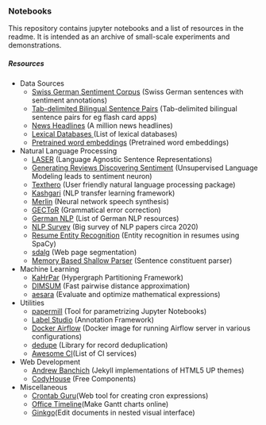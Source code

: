 ### Notebooks
This repository contains jupyter notebooks and a list of resources in the readme. It is intended as an archive of small-scale experiments and demonstrations. 

##### Resources
- Data Sources
  - [Swiss German Sentiment Corpus](https://github.com/spinningbytes/SB-CH) (Swiss German sentences with sentiment annotations)
  - [Tab-delimited Bilingual Sentence Pairs](http://www.manythings.org/anki/) (Tab-delimited bilingual sentence pairs for eg flash card apps)
  - [News Headlines](https://dataverse.harvard.edu/dataset.xhtml?persistentId=doi:10.7910/DVN/SYBGZL) (A million news headlines)
  - [Lexical Databases ](http://crr.ugent.be/emlar2015/list%20of%20%20lexical%20databases.html)(List of lexical databases)
  - [Pretrained word embeddings](https://ybbaigo.gitbooks.io/26/content/pretrained-word-embeddings.html) (Pretrained word embeddings)
- Natural Language Processing
  - [LASER](https://github.com/facebookresearch/LASER) (Language Agnostic Sentence Representations)
  - [Generating Reviews Discovering Sentiment](https://github.com/openai/generating-reviews-discovering-sentiment) (Unsupervised Language Modeling leads to sentiment neuron)
  - [Texthero](https://github.com/jbesomi/texthero) (User friendly natural language processing package)
  - [Kashgari](https://github.com/BrikerMan/Kashgari) (NLP transfer learning framework)
  - [Merlin](https://github.com/CSTR-Edinburgh/merlin) (Neural network speech synthesis)
  - [GECToR](https://github.com/grammarly/gector) (Grammatical error correction)
  - [German NLP](https://github.com/adbar/German-NLP#Datasets) (List of German NLP resources)
  - [NLP Survey](https://github.com/NiuTrans/ABigSurvey) (Big survey of NLP papers circa 2020)
  - [Resume Entity Recognition](https://github.com/DataTurks-Engg/Entity-Recognition-In-Resumes-SpaCy) (Entity recognition in resumes using SpaCy)
  - [sdalg](https://github.com/nik0spapp/sdalg) (Web page segmentation)
  - [Memory Based Shallow Parser](https://github.com/clips/MBSP) (Sentence constituent parser)
- Machine Learning
  - [KaHrPar](https://github.com/kahypar/kahypar) (Hypergraph Partitioning Framework)
  - [DIMSUM](https://blog.twitter.com/engineering/en_us/a/2014/all-pairs-similarity-via-dimsum) (Fast pairwise distance approximation)
  - [aesara](https://github.com/aesara-devs/aesara) (Evaluate and optimize mathematical expressions)
- Utilities
  - [papermill](https://github.com/nteract/papermill) (Tool for parametrizing Jupyter Notebooks)
  - [Label Studio](https://github.com/heartexlabs/label-studio) (Annotation Framework)
  - [Docker Airflow](https://github.com/puckel/docker-airflow) (Docker image for running Airflow server in various configurations)
  - [dedupe](https://github.com/dedupeio/dedupe) (Library for record deduplication)
  - [Awesome CI](https://github.com/ligurio/awesome-ci)(List of CI services)
- Web Development
  - [Andrew Banchich](https://github.com/andrewbanchich) (Jekyll implementations of HTML5 UP themes)
  - [CodyHouse](https://codyhouse.co/ds/components?page=2&show=all) (Free Components)
- Miscellaneous
  - [Crontab Guru](https://crontab.guru/)(Web tool for creating cron expressions)
  - [Office Timeline](https://online.officetimeline.com/app/#/new-from-template)(Make Gantt charts online)
  - [Ginkgo](https://gingkoapp.com/)(Edit documents in nested visual interface)